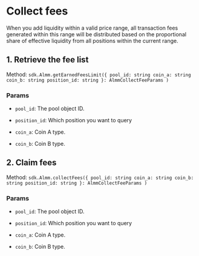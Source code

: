 # Collect fees

When you add liquidity within a valid price range, all transaction fees generated within this range will be distributed based on the proportional share of effective liquidity from all positions within the current range.

## 1. Retrieve the fee list

Method: `sdk.Almm.getEarnedFeesLimit({
pool_id: string
coin_a: string
coin_b: string
position_id: string
}: AlmmCollectFeeParams
)`

### Params

- `pool_id`: The pool object ID.

- `position_id`: Which position you want to query

- `coin_a`: Coin A type.

- `coin_b`: Coin B type.

## 2. Claim fees

Method: `sdk.Almm.collectFees({
pool_id: string
coin_a: string
coin_b: string
position_id: string
}: AlmmCollectFeeParams
)`

### Params

- `pool_id`: The pool object ID.

- `position_id`: Which position you want to query

- `coin_a`: Coin A type.

- `coin_b`: Coin B type.
